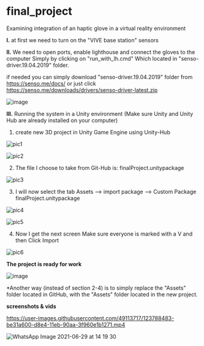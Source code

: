 # final_project
Examining integration of an haptic glove in a virtual reality environment


**I.** at first we need to turn on the "VIVE base station" sensors

**II.** We need to open ports, enable lighthouse and connect the gloves to the computer
Simply by clicking on "run_with_lh.cmd" Which located in "senso-driver.19.04.2019" folder.

if needed you can simply download "senso-driver.19.04.2019" folder from https://senso.me/docs/ or just click https://senso.me/downloads/drivers/senso-driver-latest.zip

![image](https://user-images.githubusercontent.com/86656822/124118496-14841d80-da7a-11eb-98f1-c22c71424f1f.png)


**III.** Running the system in a Unity environment (Make sure Unity and Unity Hub are already installed on your computer)
  1. create new 3D project in Unity Game Engine using Unity-Hub

![pic1](https://user-images.githubusercontent.com/86656822/123784751-6f820d00-d8e0-11eb-9085-3f4affa3a1e8.png)

![pic2](https://user-images.githubusercontent.com/86656822/123785272-051d9c80-d8e1-11eb-9458-2447429636f6.png)

  2.	The file I choose to take from Git-Hub is: finalProject.unitypackage

![pic3](https://user-images.githubusercontent.com/86656822/123784762-714bd080-d8e0-11eb-9a2a-0c97bd1aa6f1.png)

  3.	I will now select the tab
  Assets --> import package -->  Custom Package
  finalProject.unitypackage 

![pic4](https://user-images.githubusercontent.com/86656822/123784763-714bd080-d8e0-11eb-9e24-161447a65d78.png)

![pic5](https://user-images.githubusercontent.com/86656822/123784766-727cfd80-d8e0-11eb-8f24-546429d248df.png)

  4.	Now I get the next screen Make sure everyone is marked with a V and then Click Import

![pic6](https://user-images.githubusercontent.com/86656822/123784769-73159400-d8e0-11eb-8b97-d07692bbba0b.png)


**The project is ready for work**

![image](https://user-images.githubusercontent.com/86656822/123787266-4616b080-d8e3-11eb-9de4-bfde85fa4741.png)


*Another way (instead of section 2-4) is to simply replace the "Assets" folder located in GitHub, with the "Assets" folder located in the new project.


**screenshots & vids**

https://user-images.githubusercontent.com/49113717/123788483-be31a600-d8e4-11eb-90aa-3f960e1b1271.mp4

![WhatsApp Image 2021-06-29 at 14 19 30](https://user-images.githubusercontent.com/49113717/123788777-149ee480-d8e5-11eb-8911-8d79ac9dae4a.jpeg)
